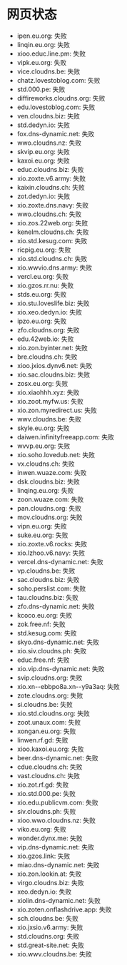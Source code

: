 # 网页状态
- ipen.eu.org: 失败
- linqin.eu.org: 失败
- xioo.educ.line.pm: 失败
- vipk.eu.org: 失败
- vice.cloudns.be: 失败
- chatz.lovestoblog.com: 失败
- std.000.pe: 失败
- diffireworks.cloudns.org: 失败
- edu.lovestoblog.com: 失败
- ven.cloudns.biz: 失败
- std.dedyn.io: 失败
- fox.dns-dynamic.net: 失败
- wwo.cloudns.nz: 失败
- skvip.eu.org: 失败
- kaxoi.eu.org: 失败
- educ.cloudns.biz: 失败
- xio.zoxte.v6.army: 失败
- kaixin.cloudns.ch: 失败
- zot.dedyn.io: 失败
- xio.zoxte.dns.navy: 失败
- wwo.cloudns.ch: 失败
- xio.zos.22web.org: 失败
- kenelm.cloudns.ch: 失败
- xio.std.kesug.com: 失败
- ricpig.eu.org: 失败
- xio.std.cloudns.ch: 失败
- xio.wwvio.dns.army: 失败
- vercl.eu.org: 失败
- xio.gzos.rr.nu: 失败
- stds.eu.org: 失败
- xio.stu.loveslife.biz: 失败
- xio.xeo.dedyn.io: 失败
- ipzo.eu.org: 失败
- zfo.cloudns.org: 失败
- edu.42web.io: 失败
- xio.zon.byinter.net: 失败
- bre.cloudns.ch: 失败
- xioo.jxios.dynv6.net: 失败
- xio.sac.cloudns.biz: 失败
- zosx.eu.org: 失败
- xio.xiaohhh.xyz: 失败
- xio.zoot.myfw.us: 失败
- xio.zon.myredirect.us: 失败
- wwv.cloudns.be: 失败
- skyle.eu.org: 失败
- daiwen.infinityfreeapp.com: 失败
- wvvp.eu.org: 失败
- xio.soho.lovedub.net: 失败
- vx.cloudns.ch: 失败
- inwen.wuaze.com: 失败
- dsk.cloudns.biz: 失败
- linqing.eu.org: 失败
- zoon.wuaze.com: 失败
- pan.cloudns.org: 失败
- mov.cloudns.org: 失败
- vipn.eu.org: 失败
- suke.eu.org: 失败
- xio.zoxte.v6.rocks: 失败
- xio.lzhoo.v6.navy: 失败
- vercel.dns-dynamic.net: 失败
- vp.cloudns.be: 失败
- sac.cloudns.biz: 失败
- soho.perslist.com: 失败
- tau.cloudns.biz: 失败
- zfo.dns-dynamic.net: 失败
- kcoco.eu.org: 失败
- zok.free.nf: 失败
- std.kesug.com: 失败
- skyo.dns-dynamic.net: 失败
- xio.siv.cloudns.ph: 失败
- educ.free.nf: 失败
- xio.vip.dns-dynamic.net: 失败
- svip.cloudns.org: 失败
- xio.xn--ebbpo8a.xn--y9a3aq: 失败
- zote.cloudns.org: 失败
- si.cloudns.be: 失败
- xio.std.cloudns.org: 失败
- zoot.unaux.com: 失败
- xongan.eu.org: 失败
- linwen.rf.gd: 失败
- xioo.kaxoi.eu.org: 失败
- beer.dns-dynamic.net: 失败
- cdue.cloudns.ch: 失败
- vast.cloudns.ch: 失败
- xio.zot.rf.gd: 失败
- xio.std.000.pe: 失败
- xio.edu.publicvm.com: 失败
- siv.cloudns.ph: 失败
- xioo.wwo.cloudns.nz: 失败
- viko.eu.org: 失败
- wonder.dynx.me: 失败
- vip.dns-dynamic.net: 失败
- xio.gzos.link: 失败
- miao.dns-dynamic.net: 失败
- xio.zon.lookin.at: 失败
- virgo.cloudns.biz: 失败
- xeo.dedyn.io: 失败
- xiolin.dns-dynamic.net: 失败
- xio.zoten.onflashdrive.app: 失败
- sch.cloudns.be: 失败
- xio.jxsio.v6.army: 失败
- std.cloudns.org: 失败
- std.great-site.net: 失败
- xio.wwv.cloudns.be: 失败
